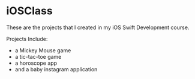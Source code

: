 # iOSClass
These are the projects that I created in my iOS Swift Development course.

Projects Include: 
- a Mickey Mouse game
- a tic-tac-toe game
- a horoscope app
- and a baby instagram application
